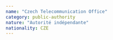 ```yaml
---
name: "Czech Telecommunication Office"
category: public-authority
nature: "Autorité indépendante"
nationality: CZE
---
```

    